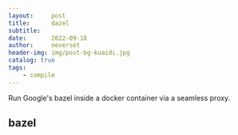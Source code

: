 ```yaml
---
layout:     post
title:      dazel
subtitle:   
date:       2022-09-18
author:     neverset
header-img: img/post-bg-kuaidi.jpg
catalog: true
tags:
    - compile
---
```


Run Google's bazel inside a docker container via a seamless proxy.

## bazel

